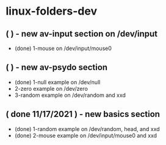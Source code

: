 # linux-folders-dev

## (  ) - new av-input section on /dev/input
* (done) 1-mouse on /dev/input/mouse0

## (  ) - new av-psydo section
* (done) 1-null example on /dev/null
* 2-zero example on /dev/zero
* 3-random example on /dev/random and xxd

## ( done 11/17/2021 ) - new basics section
* (done) 1-random example on /dev/random, head, and xxd
* (done) 2-mouse example on /dev/input/mouse0 and xxd

